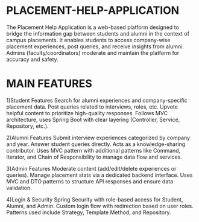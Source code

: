 # PLACEMENT-HELP-APPLICATION
The Placement Help Application is a web-based platform designed to bridge the information gap between students and alumni in the context of campus placements. It enables students to access company-wise placement experiences, post queries, and receive insights from alumni. Admins (faculty/coordinators) moderate and maintain the platform for accuracy and safety.

# MAIN FEATURES
1)Student Features
Search for alumni experiences and company-specific placement data.
Post queries related to interviews, roles, etc.
Upvote helpful content to prioritize high-quality responses.
Follows MVC architecture, uses Spring Boot with clear layering (Controller, Service, Repository, etc.).

2)Alumni Features
Submit interview experiences categorized by company and year.
Answer student queries directly.
Acts as a knowledge-sharing contributor.
Uses MVC pattern with additional patterns like Command, Iterator, and Chain of Responsibility to manage data flow and services.

3)Admin Features
Moderate content (add/edit/delete experiences or queries).
Manage placement stats via a dedicated backend interface.
Uses MVC and DTO patterns to structure API responses and ensure data validation.

4)Login & Security
Spring Security with role-based access for Student, Alumni, and Admin.
Custom login flow with redirection based on user roles.
Patterns used include Strategy, Template Method, and Repository.
